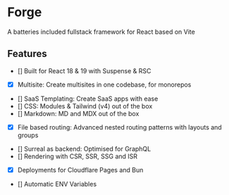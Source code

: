 # Forge

A batteries included fullstack framework for React based on Vite

## Features

- [] Built for React 18 & 19 with Suspense & RSC
- [x] Multisite: Create multisites in one codebase, for monorepos
- [] SaaS Templating: Create SaaS apps with ease
- [] CSS: Modules & Tailwind (v4) out of the box
- [] Markdown: MD and MDX out of the box
- [x] File based routing: Advanced nested routing patterns with layouts and groups
- [] Surreal as backend: Optimised for GraphQL
- [] Rendering with CSR, SSR, SSG and ISR
- [x] Deployments for Cloudflare Pages and Bun
- [] Automatic ENV Variables
